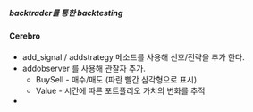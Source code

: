 ##### backtrader를 통한 backtesting




#### Cerebro

- add_signal / addstrategy 메소드를 사용해 신호/전략을 추가 한다. 
- addobserver 를 사용해 관찰자 추가. 
  - BuySell - 매수/매도 (파란 빨간 삼각형으로 표시) 
  - Value - 시간에 따른 포트폴리오 가치의 변화를 추적
-  

